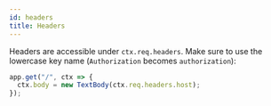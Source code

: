 ```yaml
---
id: headers
title: Headers
---
```


Headers are accessible under `ctx.req.headers`.
Make sure to use the lowercase key name (`Authorization` becomes `authorization`):

```js
app.get("/", ctx => {
  ctx.body = new TextBody(ctx.req.headers.host);
});
```
